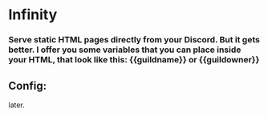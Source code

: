 # Infinity

### Serve static HTML pages directly from your Discord. But it gets better. I offer you some variables that you can place inside your HTML, that look like this: {{guildname}} or {{guildowner}}


## Config:

later.